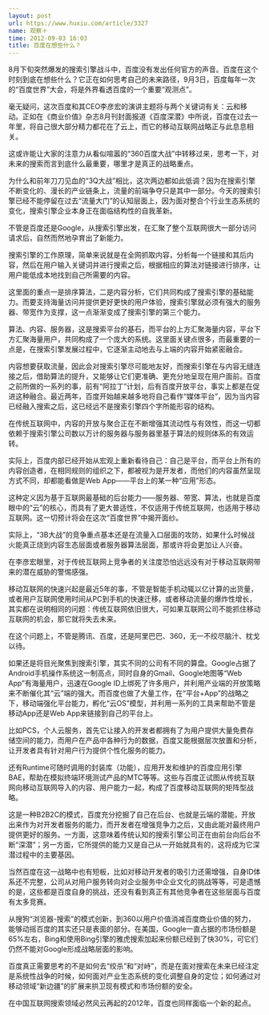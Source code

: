 ```yaml
---
layout: post
url: https://www.huxiu.com/article/3327
name: 观察＋
time: 2012-09-03 16:03
title: 百度在想些什么？
---
```

8月下旬突然爆发的搜索引擎战斗中，百度没有发出任何官方的声音。百度在这个时刻到底在想些什么？它正在如何思考自己的未来路径，9月3日，百度每年一次的“百度世界”大会，将是外界看透百度的一个重要“观测点”。

毫无疑问，这次百度和其CEO李彦宏的演讲主题将与两个关键词有关：云和移动。正如在《商业价值》杂志8月刊封面报道《百度深潜》中所说，百度在过去一年里，将自己很大部分精力都花在了云上，而它的移动互联网战略正与此息息相关。

这或许能让大家的注意力从看似喧嚣的“360百度大战”中转移过来，思考一下，对未来的搜索而言到底什么最重要，哪里才是真正的战略重点。

为什么和前年刀刀见血的“3Q大战”相比，这次两边都如此低调？因为在搜索引擎不断变化的、漫长的产业链条上，流量的前端争夺只是其中一部分。今天的搜索引擎已经不能停留在过去“流量大门”的认知层面上，因为面对整合个行业生态系统的变化，搜索引擎企业本身正在面临结构性的自我革新。

不管是百度还是Google，从搜索引擎出发，在汇聚了整个互联网很大一部分访问请求后，自然而然地孕育出了新能力。

搜索引擎的工作原理，简单来说就是在全网抓取内容，分析每一个链接和其后内容，然后在用户输入关键词并进行搜索之后，根据相应的算法对链接进行排序，让用户能低成本地找到自己所需要的内容。

这里面的重点一是排序算法，二是内容分析，它们共同构成了搜索引擎的基础能力。而要支持海量访问并提供更好更快的用户体验，搜索引擎就必须有强大的服务器、带宽作为支撑，这一点渐渐变成了搜索引擎的第三个能力。

算法、内容、服务器，这是搜索平台的基石，而平台的上方汇聚海量内容，平台下方汇聚海量用户，共同构成了一个庞大的系统。这里面关键点很多，而最重要的一点是，在搜索引擎发展过程中，它逐渐主动地去与上端的内容开始紧密融合。

内容想要获取流量，因此会对搜索引擎尽可能地友好，而搜索引擎在与内容无缝连接之后，借助算法的提升，又能够让它们更准确、更充分地呈现在用户面前。百度之前所做的一系列的事，前有“阿拉丁”计划，后有百度开放平台，事实上都是在促进这种融合。最近两年，百度开始越来越多地将自己看作“媒体平台”，因为当内容已经融入搜索之后，这已经远不是搜索引擎四个字所能形容的结构。

在传统互联网中，内容的开放与聚合正在不断增强其流动性与有效性，而这一切都依赖于搜索引擎公司数以万计的服务器与服务器里基于算法的规则体系的有效运转。

实际上，百度内部已经开始从宏观上重新看待自己：自己是平台，而平台上所有的内容创造者，在相同规则的组织之下，都被视为是开发者，而他们的内容虽然呈现方式不同，却都能看做是Web App——平台上的某一种“应用”形态。

这种定义因为基于互联网最基础的后台能力——服务器、带宽、算法，也就是百度眼中的“云”的核心，而具有了更大普适性，不仅适用于传统互联网，也适用于移动互联网。这一切预计将会在这次“百度世界”中揭开面纱。

实际上，“3B大战”的竞争重点基本还是在流量入口层面的攻防，如果什么时候战火能真正烧到内容生态层面或者服务器算法层面，那或许将会更加让人兴奋。

在李彦宏眼里，对于传统互联网上竞争者的关注度恐怕远远没有对于移动互联网带来的潜在威胁的警惕感强。

移动互联网的快速兴起是最近5年的事，不管是智能手机动辄以亿计算的出货量，或者用户互联网使用时间从PC到手机的快速迁移，或者移动流量的爆炸性增长，其实都在说明相同的问题：传统互联网依旧很大，可如果互联网公司不能抓住移动互联网的机会，那它就将失去未来。

在这个问题上，不管是腾讯、百度，还是阿里巴巴、360，无一不绞尽脑汁、枕戈以待。

如果还是将目光聚焦到搜索引擎，其实不同的公司有不同的算盘。Google占据了Android手机操作系统这一制高点，同时自身的Gmail、Google地图等“Web App”有海量用户，迅速在Google ID上绑死了许多用户，并利用产业端的开放策略来不断催化其“云”端的强大。而百度也做了大量工作，在“平台+App”的战略之下，移动端强化平台能力，孵化“云OS”模型，并利用一系列的工具来帮助不管是移动App还是Web App来链接到自己的平台上。

比如PCS，个人云服务，首先它让接入的开发者都拥有了为用户提供大量免费存储空间的能力，而用户在产品中各种行为的数据，百度又能根据层次放置和分析，让开发者具有针对用户行为提供个性化服务的能力。

还有Runtime可随时调用的封装库（功能），应用开发和维护的百度应用引擎BAE，帮助在模拟终端环境测试产品的MTC等等。这些与百度正试图从传统互联网向移动互联网导入的内容、用户能力一起，构成了百度移动互联网的矩阵型战略。

这是一种B2B2C的模式，百度充分挖掘了自己在后台、也就是云端的潜能，开放出来作为对开发者服务的能力，而开发者在增强竞争力之后，又由此能对最终用户提供更好的服务。一方面，这意味着传统认知的搜索引擎公司正在由前台向后台不断“深潜”；另一方面，它所提供的能力又是自己从一开始就具有的，这将成为它深潜过程中的主要基因。

当然百度在这一战略中也有短板，比如对移动开发者的吸引力还需增强，自身ID体系还不完整，公司从对用户服务转向对企业服务中企业文化的挑战等等，可是遗憾的是，这些都是百度自身的挑战，还没有看到真正有其他竞争者在这些层面与百度有太多竞赛。

从搜狗“浏览器-搜索”的模式创新，到360以用户价值消减百度商业价值的努力，能够动摇百度的其实还只是表面的部分。在美国，Google一直占据的市场份额是65%左右，Bing和使用Bing引擎的雅虎搜索加起来份额已经到了快30%，可它们仍然不能对Google形成战略层面的影响。

百度真正需要思考的不是如何去“绞杀”和“对峙”，而是在面对搜索在未来已经注定是系统性战争的时候，如何面对产业生态系统的变化调整自身的定位；如何通过对移动领域“新边疆”的扩展来拱卫现有模式和市场份额的安全。

在中国互联网搜索领域必然风云再起的2012年，百度也同样面临一个新的起点。

